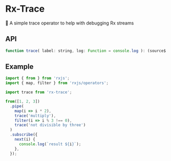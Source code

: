 # Rx-Trace

📝 A simple trace operator to help with debugging Rx streams

## API

```javascript
function trace( label: string, log: Function = console.log ): (source$: Observable<any>) => Observable<any>;
```

## Example

```javascript
import { from } from 'rxjs';
import { map, filter } from 'rxjs/operators';

import trace from 'rx-trace';

from([1, 2, 3])
  .pipe(
    map(i => i * 2),
    trace('multiply'),
    filter(i => i % 3 !== 0),
    trace('not divisible by three')
  )
  .subscribe({
    next(i) {
      console.log(`result ${i}`);
    },
  });
```
